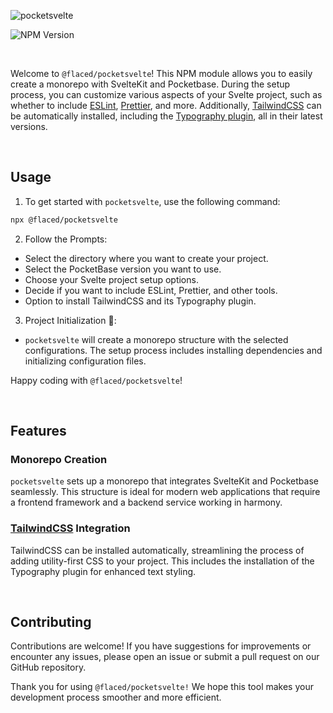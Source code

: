 ![pocketsvelte](https://flaced.b-cdn.net/pocketsvelte.webp)

![NPM Version](https://img.shields.io/npm/v/%40flaced%2Fpocketsvelte?style=flat-square&logo=npm)

<br />

Welcome to `@flaced/pocketsvelte`! This NPM module allows you to easily create a monorepo with SvelteKit and Pocketbase. During the setup process, you can customize various aspects of your Svelte project, such as whether to include [ESLint](https://eslint.org/ "ESLint's Homepage"), [Prettier](https://prettier.io/ "Prettier's Homepage"), and more. Additionally, [TailwindCSS](https://tailwindcss.com/ "TailwindCSS's Homepage") can be automatically installed, including the [Typography plugin](https://github.com/tailwindlabs/tailwindcss-typography), all in their latest versions.

<br />

## Usage

1. To get started with `pocketsvelte`, use the following command:

```bash
npx @flaced/pocketsvelte
```

2. Follow the Prompts:

- Select the directory where you want to create your project.
- Select the PocketBase version you want to use.
- Choose your Svelte project setup options.
- Decide if you want to include ESLint, Prettier, and other tools.
- Option to install TailwindCSS and its Typography plugin.

3. Project Initialization 🎉:

- `pocketsvelte` will create a monorepo structure with the selected configurations. The setup process includes installing dependencies and initializing configuration files.

Happy coding with `@flaced/pocketsvelte`!

<br />

## Features

### Monorepo Creation

`pocketsvelte` sets up a monorepo that integrates SvelteKit and Pocketbase seamlessly. This structure is ideal for modern web applications that require a frontend framework and a backend service working in harmony.

### [TailwindCSS](https://tailwindcss.com/ "TailwindCSS's Homepage") Integration

TailwindCSS can be installed automatically, streamlining the process of adding utility-first CSS to your project. This includes the installation of the Typography plugin for enhanced text styling.

<br />

## Contributing

Contributions are welcome! If you have suggestions for improvements or encounter any issues, please open an issue or submit a pull request on our GitHub repository.

Thank you for using `@flaced/pocketsvelte!` We hope this tool makes your development process smoother and more efficient.
